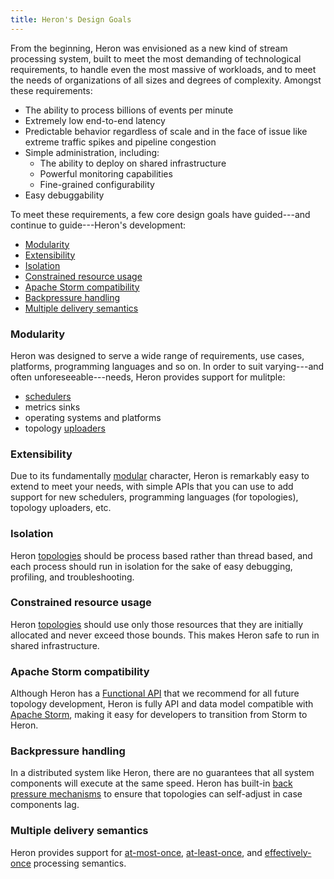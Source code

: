 ```yaml
---
title: Heron's Design Goals
---
```


From the beginning, Heron was envisioned as a new kind of stream processing
system, built to meet the most demanding of technological requirements, to
handle even the most massive of workloads, and to meet the needs of organizations
of all sizes and degrees of complexity. Amongst these requirements:

* The ability to process billions of events per minute
* Extremely low end-to-end latency
* Predictable behavior regardless of scale and in the face of issue like extreme traffic spikes and pipeline congestion
* Simple administration, including:
  * The ability to deploy on shared infrastructure
  * Powerful monitoring capabilities
  * Fine-grained configurability
* Easy debuggability

To meet these requirements, a few core design goals have guided---and continue to
guide---Heron's development:

* [Modularity](#modularity)
* [Extensibility](#extensibility)
* [Isolation](#isolation)
* [Constrained resource usage](#constrained-resource-usage)
* [Apache Storm compatibility](#apache-storm-compatibility)
* [Backpressure handling](#backpressure-handling)
* [Multiple delivery semantics](#multiple-delivery-semantics)

### Modularity

Heron was designed to serve a wide range of requirements, use cases, platforms,
programming languages and so on. In order to suit varying---and often
unforeseeable---needs, Heron provides support for mulitple:

* [schedulers](../architecture#schedulers)
* metrics sinks
* operating systems and platforms
* topology [uploaders](../architecture#schedulers)

### Extensibility

Due to its fundamentally [modular](#modularity) character, Heron is remarkably
easy to extend to meet your needs, with simple APIs that you can use to add
support for new schedulers, programming languages (for topologies), topology
uploaders, etc.

### Isolation

Heron [topologies](../topologies) should be process based rather than
thread based, and each process should run in isolation for the sake of easy
debugging, profiling, and troubleshooting.

### Constrained resource usage

Heron [topologies](../topologies) should use only those resources that they are
initially allocated and never exceed those bounds. This makes Heron safe to run
in shared infrastructure.

### Apache Storm compatibility

Although Heron has a [Functional API](../topologies#the-heron-functional-api)
that we recommend for all future topology development, Heron is fully API and
data model compatible with [Apache Storm](http://storm.apache.org), making it
easy for developers to transition from Storm to Heron.

### Backpressure handling

In a distributed system like Heron, there are no guarantees that all system
components will execute at the same speed. Heron has built-in [back pressure
mechanisms](../architecture#stream-manager) to ensure that topologies can
self-adjust in case components lag.

### Multiple delivery semantics

Heron provides support for
[at-most-once](../delivery-semantics#available-semantics),
[at-least-once](../delivery-semantics#available-semantics), and
[effectively-once](../delivery-semantics#available-semantics) processing
semantics.
